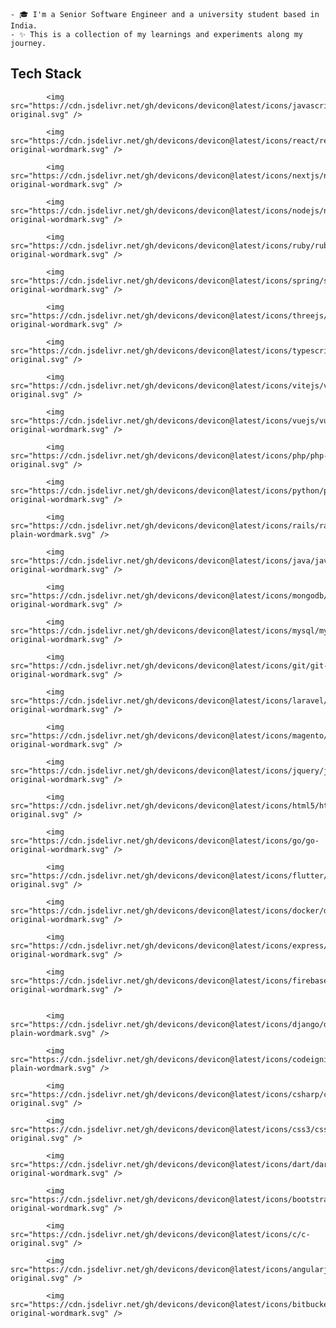 
    - 🎓 I'm a Senior Software Engineer and a university student based in India.
    - ✨ This is a collection of my learnings and experiments along my journey.


  ## Tech Stack
  <p align="center"> 

            <img src="https://cdn.jsdelivr.net/gh/devicons/devicon@latest/icons/javascript/javascript-original.svg" />
          
            <img src="https://cdn.jsdelivr.net/gh/devicons/devicon@latest/icons/react/react-original-wordmark.svg" />
          
            <img src="https://cdn.jsdelivr.net/gh/devicons/devicon@latest/icons/nextjs/nextjs-original-wordmark.svg" />
          
            <img src="https://cdn.jsdelivr.net/gh/devicons/devicon@latest/icons/nodejs/nodejs-original-wordmark.svg" />
          
            <img src="https://cdn.jsdelivr.net/gh/devicons/devicon@latest/icons/ruby/ruby-original-wordmark.svg" />
          
            <img src="https://cdn.jsdelivr.net/gh/devicons/devicon@latest/icons/spring/spring-original-wordmark.svg" />
          
            <img src="https://cdn.jsdelivr.net/gh/devicons/devicon@latest/icons/threejs/threejs-original-wordmark.svg" />
          
            <img src="https://cdn.jsdelivr.net/gh/devicons/devicon@latest/icons/typescript/typescript-original.svg" />
          
            <img src="https://cdn.jsdelivr.net/gh/devicons/devicon@latest/icons/vitejs/vitejs-original.svg" />
          
            <img src="https://cdn.jsdelivr.net/gh/devicons/devicon@latest/icons/vuejs/vuejs-original-wordmark.svg" />
          
            <img src="https://cdn.jsdelivr.net/gh/devicons/devicon@latest/icons/php/php-original.svg" />
          
            <img src="https://cdn.jsdelivr.net/gh/devicons/devicon@latest/icons/python/python-original-wordmark.svg" />
          
            <img src="https://cdn.jsdelivr.net/gh/devicons/devicon@latest/icons/rails/rails-plain-wordmark.svg" />
          
            <img src="https://cdn.jsdelivr.net/gh/devicons/devicon@latest/icons/java/java-original-wordmark.svg" />
          
            <img src="https://cdn.jsdelivr.net/gh/devicons/devicon@latest/icons/mongodb/mongodb-original-wordmark.svg" />
          
            <img src="https://cdn.jsdelivr.net/gh/devicons/devicon@latest/icons/mysql/mysql-original-wordmark.svg" />
          
            <img src="https://cdn.jsdelivr.net/gh/devicons/devicon@latest/icons/git/git-original-wordmark.svg" />
          
            <img src="https://cdn.jsdelivr.net/gh/devicons/devicon@latest/icons/laravel/laravel-original-wordmark.svg" />
          
            <img src="https://cdn.jsdelivr.net/gh/devicons/devicon@latest/icons/magento/magento-original-wordmark.svg" />
          
            <img src="https://cdn.jsdelivr.net/gh/devicons/devicon@latest/icons/jquery/jquery-original-wordmark.svg" />
          
            <img src="https://cdn.jsdelivr.net/gh/devicons/devicon@latest/icons/html5/html5-original.svg" />
          
            <img src="https://cdn.jsdelivr.net/gh/devicons/devicon@latest/icons/go/go-original-wordmark.svg" />
          
            <img src="https://cdn.jsdelivr.net/gh/devicons/devicon@latest/icons/flutter/flutter-original.svg" />
          
            <img src="https://cdn.jsdelivr.net/gh/devicons/devicon@latest/icons/docker/docker-original-wordmark.svg" />
          
            <img src="https://cdn.jsdelivr.net/gh/devicons/devicon@latest/icons/express/express-original-wordmark.svg" />
          
            <img src="https://cdn.jsdelivr.net/gh/devicons/devicon@latest/icons/firebase/firebase-original-wordmark.svg" />
          
    
            <img src="https://cdn.jsdelivr.net/gh/devicons/devicon@latest/icons/django/django-plain-wordmark.svg" />
          
            <img src="https://cdn.jsdelivr.net/gh/devicons/devicon@latest/icons/codeigniter/codeigniter-plain-wordmark.svg" />
          
            <img src="https://cdn.jsdelivr.net/gh/devicons/devicon@latest/icons/csharp/csharp-original.svg" />
          
            <img src="https://cdn.jsdelivr.net/gh/devicons/devicon@latest/icons/css3/css3-original.svg" />
          
            <img src="https://cdn.jsdelivr.net/gh/devicons/devicon@latest/icons/dart/dart-original-wordmark.svg" />
          
            <img src="https://cdn.jsdelivr.net/gh/devicons/devicon@latest/icons/bootstrap/bootstrap-original-wordmark.svg" />
          
            <img src="https://cdn.jsdelivr.net/gh/devicons/devicon@latest/icons/c/c-original.svg" />
          
            <img src="https://cdn.jsdelivr.net/gh/devicons/devicon@latest/icons/angularjs/angularjs-original.svg" />
          
            <img src="https://cdn.jsdelivr.net/gh/devicons/devicon@latest/icons/bitbucket/bitbucket-original-wordmark.svg" />
  </p>  
